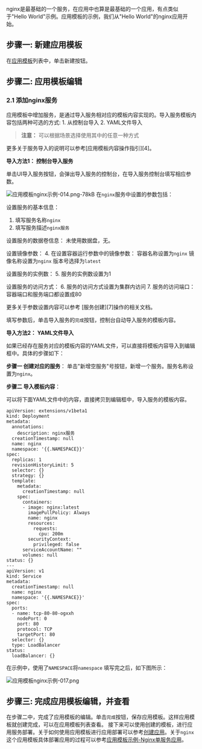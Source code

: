 nginx是最基础的一个服务，在应用中也算是最基础的一个应用，有点类似于"Hello World"示例。应用模板的示例，我们从"Hello World"的nginx应用开始。

## 步骤一:  新建应用模板

在[应用模板][1]列表中，单击新建按钮。

## 步骤二: 应用模板编辑

### 2.1 添加nginx服务

应用模板中增加服务，是通过导入服务相对应的模板内容实现的。导入服务模板内容包括两种可选的方式: 1. 从控制台导入 2. YAML文件导入

>**注意：**
>可以根据场景选择使用其中的任意一种方式

更多关于服务导入的说明可以参考[应用模板内容操作指引][4]。

**导入方法1： 控制台导入服务**

单击UI导入服务按钮，会弹出导入服务的控制台，在导入服务控制台填写相应参数。

![应用模板nginx示例-014.png-78kB][import]
在`nginx`服务中设置的参数包括：

设置服务的基本信息：
1. 填写服务名称`nginx`
2. 填写服务描述`nginx服务`

设置服务的数据卷信息：
未使用数据盘，无。

设置镜像参数：
4. 在设置容器运行参数中的镜像参数：
容器名称设置为`nginx`
镜像名称设置为`nginx`
版本号选择为`latest`

设置服务的实例数：
5. 服务的实例数设置为1

设置服务的访问方式：
6. 服务的访问方式设置为集群内访问
7. 服务的访问端口：容器端口和服务端口都设置成80

更多关于参数设置内容可以参考 [服务创建][7]操作的相关文档。

填写参数后，单击导入服务的`完成`按钮，控制台自动导入服务的模板内容。

**导入方法2： YAML文件导入**

如果已经存在服务对应的模板内容的YAML文件，可以直接将模板内容导入到编辑框中。具体的步骤如下：

**步骤一 创建对应的服务**：
单击"新增空服务"号按钮，新增一个服务。服务名称设置为`nginx`。

**步骤二 导入模板内容**：

可以将下面YAML文件中的内容，直接拷贝到编辑框中，导入服务的模板内容。

```
apiVersion: extensions/v1beta1
kind: Deployment
metadata:
  annotations:
    description: nginx服务
  creationTimestamp: null
  name: nginx
  namespace: '{{.NAMESPACE}}'
spec:
  replicas: 1
  revisionHistoryLimit: 5
  selector: {}
  strategy: {}
  template:
    metadata:
      creationTimestamp: null
    spec:
      containers:
      - image: nginx:latest
        imagePullPolicy: Always
        name: nginx
        resources:
          requests:
            cpu: 200m
        securityContext:
          privileged: false
      serviceAccountName: ""
      volumes: null
status: {}
---
apiVersion: v1
kind: Service
metadata:
  creationTimestamp: null
  name: nginx
  namespace: '{{.NAMESPACE}}'
spec:
  ports:
  - name: tcp-80-80-ogxxh
    nodePort: 0
    port: 80
    protocol: TCP
    targetPort: 80
  selector: {}
  type: LoadBalancer
status:
  loadBalancer: {}
```

在示例中，使用了`NAMESPACE`将`namespace`
填写完之后，如下图所示：

![应用模板nginx示例-017.png][show]



## 步骤三: 完成应用模板编辑，并查看

在步骤二中，完成了应用模板的编辑。单击`完成`按钮，保存应用模板。这样应用模板就创建完成，可以在应用模板列表查看。
接下来可以使用创建的模板，进行应用服务部署。关于如何使用应用模板进行应用部署可以参考[创建应用][16]。关于`nginx`这个应用模板具体部署应用的过程可以参考[应用模板示例-Nginx单服务应用][17]。

[1]: https://console.cloud.tencent.com/ccs/template
[import]:https://mc.qcloudimg.com/static/img/3edab39e7f0dff61d121dc6b0cca6892/image.png
[show]:https://mc.qcloudimg.com/static/img/7d19bbccbcf86d5514d2f92562444bff/image.png

[16]: https://cloud.tencent.com/document/product/457/11942
[17]: https://cloud.tencent.com/document/product/457/11952
